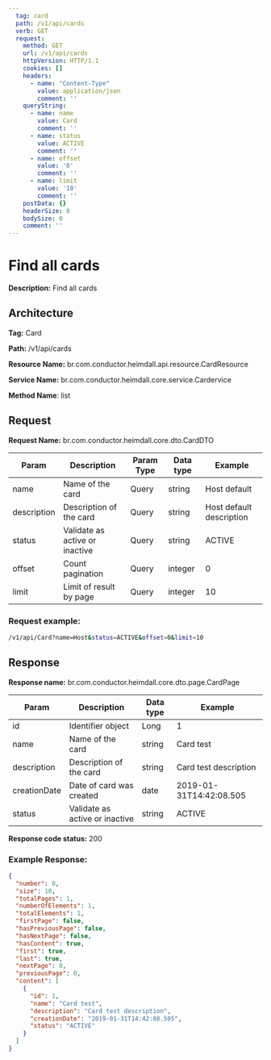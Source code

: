 ```yaml
---
  tag: card
  path: /v1/api/cards
  verb: GET
  request:
    method: GET
    url: /v1/api/cards
    httpVersion: HTTP/1.1
    cookies: []
    headers:
      - name: "Content-Type"
        value: application/json
        comment: ''
    queryString:
      - name: name
        value: Card
        comment: ''
      - name: status
        value: ACTIVE
        comment: ''
      - name: offset
        value: '0'
        comment: ''
      - name: limit
        value: '10'
        comment: ''
    postData: {}
    headerSize: 0
    bodySize: 0
    comment: ''
---
```


# Find all cards

**Description:** Find all cards

## Architecture

**Tag:** Card

**Path:** /v1/api/cards

**Resource Name:** br.com.conductor.heimdall.api.resource.CardResource

**Service Name:** br.com.conductor.heimdall.core.service.Cardervice

**Method Name**: list

## Request

<p class="center-paragraph">
  <strong>Request Name:</strong> br.com.conductor.heimdall.core.dto.CardDTO
</p>

|Param | Description | Param Type | Data type | Example |
|---|---|---|---|---|
| name | Name of the card | Query | string | Host default |
| description | Description of the card | Query | string | Host default description |
| status | Validate as active or inactive | Query | string | ACTIVE |
| offset | Count pagination | Query | integer | 0 |
| limit | Limit of result by page | Query | integer | 10 |

### Request example:
```bash
/v1/api/Card?name=Host&status=ACTIVE&offset=0&limit=10
```

## Response

<p class="center-paragraph">
  <strong>Response name:</strong> br.com.conductor.heimdall.core.dto.page.CardPage
</p>

| Param | Description | Data type | Example |
|---|---|---|---|
| id | Identifier object | Long | 1 |
| name | Name of the card | string | Card test |
| description | Description of the card | string | Card test description |
| creationDate | Date of card was created | date | 2019-01-31T14:42:08.505 |
| status | Validate as active or inactive | string | ACTIVE |

<p class="center-paragraph">
  <strong>Response code status:</strong> 200
</p>

### Example Response:

```json
{
  "number": 0,
  "size": 10,
  "totalPages": 1,
  "numberOfElements": 1,
  "totalElements": 1,
  "firstPage": false,
  "hasPreviousPage": false,
  "hasNextPage": false,
  "hasContent": true,
  "first": true,
  "last": true,
  "nextPage": 0,
  "previousPage": 0,
  "content": [
    {
      "id": 1,
      "name": "Card test",
      "description": "Card test description",
      "creationDate": "2019-01-31T14:42:08.505",
      "status": "ACTIVE"
    }
  ]
}
```